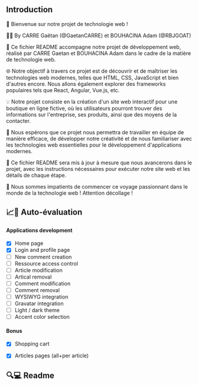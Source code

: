 ## Introduction

👋 Bienvenue sur notre projet de technologie web !

🧑‍🎓 By CARRE Gaëtan (@GaetanCARRE) et BOUHACINA Adam (@RBJGOAT)

📝 Ce fichier README accompagne notre projet de développement web, réalisé par CARRE Gaetan et BOUHACINA Adam dans le cadre de la matière de technologie web.

🌐 Notre objectif à travers ce projet est de découvrir et de maîtriser les technologies web modernes, telles que HTML, CSS, JavaScript et bien d'autres encore. Nous allons également explorer des frameworks populaires tels que React, Angular, Vue.js, etc.

💡 Notre projet consiste en la création d'un site web interactif pour une boutique en ligne fictive, où les utilisateurs pourront trouver des informations sur l'entreprise, ses produits, ainsi que des moyens de la contacter.

🤝 Nous espérons que ce projet nous permettra de travailler en équipe de manière efficace, de développer notre créativité et de nous familiariser avec les technologies web essentielles pour le développement d'applications modernes.

📌 Ce fichier README sera mis à jour à mesure que nous avancerons dans le projet, avec les instructions nécessaires pour exécuter notre site web et les détails de chaque étape.

🚀 Nous sommes impatients de commencer ce voyage passionnant dans le monde de la technologie web ! Attention décollage !

## 📈📝 Auto-évaluation
#### Applications development
- [X] Home page
- [X] Login and profile page
- [ ] New comment creation
- [ ] Ressource access control
- [ ] Article modification
- [ ] Artical removal
- [ ] Comment modification
- [ ] Comment removal
- [ ] WYSIWYG integration
- [ ] Gravatar integration
- [ ] Light / dark theme
- [ ] Accent color selection
#### Bonus
- [X] Shopping cart
- [X] Articles pages (all+per article)


## 🔍💻 Readme

